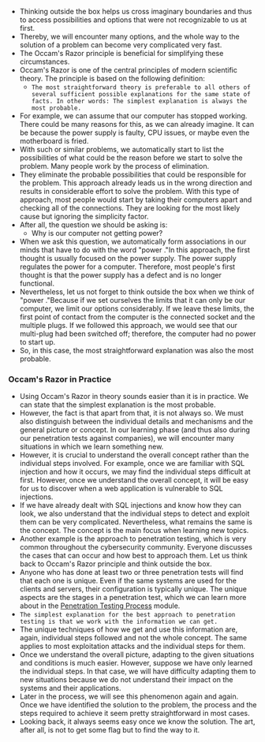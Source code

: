 - Thinking outside the box helps us cross imaginary boundaries and thus to access possibilities and options that were not recognizable to us at first. 
- Thereby, we will encounter many options, and the whole way to the solution of a problem can become very complicated very fast. 
- The Occam's Razor principle is beneficial for simplifying these circumstances.
- Occam's Razor is one of the central principles of modern scientific theory. The principle is based on the following definition:
	- `The most straightforward theory is preferable to all others of several sufficient possible explanations for the same state of facts. In other words: The simplest explanation is always the most probable.`
- For example, we can assume that our computer has stopped working. There could be many reasons for this, as we can already imagine. It can be because the power supply is faulty, CPU issues, or maybe even the motherboard is fried.
- With such or similar problems, we automatically start to list the possibilities of what could be the reason before we start to solve the problem. Many people work by the process of elimination. 
- They eliminate the probable possibilities that could be responsible for the problem. This approach already leads us in the wrong direction and results in considerable effort to solve the problem. With this type of approach, most people would start by taking their computers apart and checking all of the connections. They are looking for the most likely cause but ignoring the simplicity factor.
- After all, the question we should be asking is:
	- Why is our computer not getting power?
- When we ask this question, we automatically form associations in our minds that have to do with the word "power ."In this approach, the first thought is usually focused on the power supply. The power supply regulates the power for a computer. Therefore, most people's first thought is that the power supply has a defect and is no longer functional.
- Nevertheless, let us not forget to think outside the box when we think of "power ."Because if we set ourselves the limits that it can only be our computer, we limit our options considerably. If we leave these limits, the first point of contact from the computer is the connected socket and the multiple plugs. If we followed this approach, we would see that our multi-plug had been switched off; therefore, the computer had no power to start up.
- So, in this case, the most straightforward explanation was also the most probable.

### Occam's Razor in Practice
- Using Occam's Razor in theory sounds easier than it is in practice. We can state that the simplest explanation is the most probable. 
- However, the fact is that apart from that, it is not always so. We must also distinguish between the individual details and mechanisms and the general picture or concept. In our learning phase (and thus also during our penetration tests against companies), we will encounter many situations in which we learn something new. 
- However, it is crucial to understand the overall concept rather than the individual steps involved. For example, once we are familiar with SQL injection and how it occurs, we may find the individual steps difficult at first. However, once we understand the overall concept, it will be easy for us to discover when a web application is vulnerable to SQL injections.
- If we have already dealt with SQL injections and know how they can look, we also understand that the individual steps to detect and exploit them can be very complicated. Nevertheless, what remains the same is the concept. The concept is the main focus when learning new topics.
- Another example is the approach to penetration testing, which is very common throughout the cybersecurity community. Everyone discusses the cases that can occur and how best to approach them. Let us think back to Occam's Razor principle and think outside the box.
- Anyone who has done at least two or three penetration tests will find that each one is unique. Even if the same systems are used for the clients and servers, their configuration is typically unique. The unique aspects are the stages in a penetration test, which we can learn more about in the [Penetration Testing Process](https://academy.hackthebox.com/module/details/90) module.
- `The simplest explanation for the best approach to penetration testing is that we work with the information we can get.`
- The unique techniques of how we get and use this information are, again, individual steps followed and not the whole concept. The same applies to most exploitation attacks and the individual steps for them. 
- Once we understand the overall picture, adapting to the given situations and conditions is much easier. However, suppose we have only learned the individual steps. In that case, we will have difficulty adapting them to new situations because we do not understand their impact on the systems and their applications.
- Later in the process, we will see this phenomenon again and again. Once we have identified the solution to the problem, the process and the steps required to achieve it seem pretty straightforward in most cases. 
- Looking back, it always seems easy once we know the solution. The art, after all, is not to get some flag but to find the way to it.